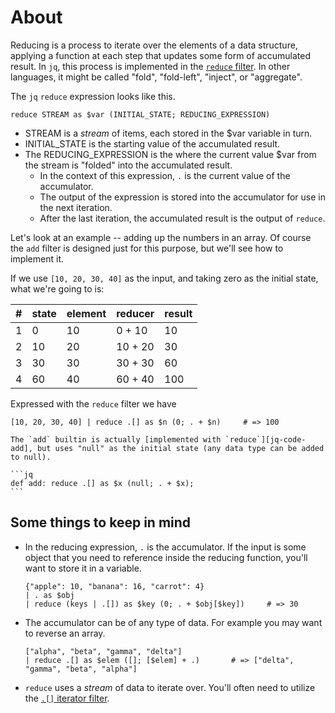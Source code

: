# About

Reducing is a process to iterate over the elements of a data structure, applying a function at each step that updates some form of accumulated result.
In `jq`, this process is implemented in the [`reduce` filter][jq-man-reduce].
In other languages, it might be called "fold", "fold-left", "inject", or "aggregate".

The `jq` `reduce` expression looks like this.
```jq
reduce STREAM as $var (INITIAL_STATE; REDUCING_EXPRESSION)
```

- STREAM is a _stream_ of items, each stored in the $var variable in turn.
- INITIAL\_STATE is the starting value of the accumulated result.
- The REDUCING\_EXPRESSION is the where the current value $var from the stream is "folded" into the accumulated result.
  - In the context of this expression, `.` is the current value of the accumulator.
  - The output of the expression is stored into the accumulator for use in the next iteration.
  - After the last iteration, the accumulated result is the output of `reduce`.

Let's look at an example -- adding up the numbers in an array.
Of course the `add` filter is designed just for this purpose, but we'll see how to implement it.

If we use `[10, 20, 30, 40]` as the input, and taking zero as the initial state, what we're going to is:

| \# | state | element | reducer | result |
| --- | --- | --- | --- | --- |
| 1 |  0 | 10 |  0 + 10 |  10 |
| 2 | 10 | 20 | 10 + 20 |  30 |
| 3 | 30 | 30 | 30 + 30 |  60 |
| 4 | 60 | 40 | 60 + 40 | 100 |

Expressed with the `reduce` filter we have

```jq
[10, 20, 30, 40] | reduce .[] as $n (0; . + $n)     # => 100
```

~~~~exercism/note
The `add` builtin is actually [implemented with `reduce`][jq-code-add], but uses "null" as the initial state (any data type can be added to null).

```jq
def add: reduce .[] as $x (null; . + $x);
```
~~~~

## Some things to keep in mind

- In the reducing expression, `.` is the accumulator.
  If the input is some object that you need to reference inside the reducing function, you'll want to store it in a variable.

  ```jq
  {"apple": 10, "banana": 16, "carrot": 4}
  | . as $obj
  | reduce (keys | .[]) as $key (0; . + $obj[$key])     # => 30
  ```

- The accumulator can be of any type of data.
  For example you may want to reverse an array.

  ```jq
  ["alpha", "beta", "gamma", "delta"]
  | reduce .[] as $elem ([]; [$elem] + .)       # => ["delta", "gamma", "beta", "alpha"]
  ```

- `reduce` uses a _stream_ of data to iterate over.
  You'll often need to utilize the [`.[]` iterator filter][jq-man-iterator].

[jq-man-reduce]: https://stedolan.github.io/jq/manual/v1.6/#Reduce
[jq-code-add]: https://github.com/stedolan/jq/blob/master/src/builtin.jq#L11
[jq-man-iterator]: https://stedolan.github.io/jq/manual/v1.6/#Array/ObjectValueIterator:.[]
